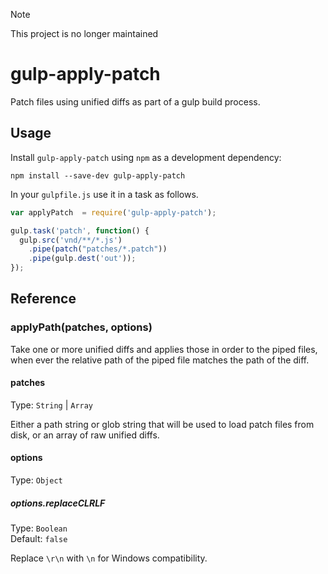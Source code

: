 > [!NOTE]
> This project is no longer maintained

# gulp-apply-patch

Patch files using unified diffs as part of a gulp build process.

## Usage

Install `gulp-apply-patch` using `npm` as a development dependency:

```
npm install --save-dev gulp-apply-patch
```

In your `gulpfile.js` use it in a task as follows.

```javascript
var applyPatch  = require('gulp-apply-patch');

gulp.task('patch', function() {
  gulp.src('vnd/**/*.js')
    .pipe(patch("patches/*.patch"))
    .pipe(gulp.dest('out'));
});
```

## Reference

### applyPath(patches, options)

Take one or more unified diffs and applies those in order to the piped files, when ever the relative path of the piped file matches the path of the diff.

#### patches
Type: `String` | `Array`

Either a path string or glob string that will be used to load patch files from disk, or an array of raw unified diffs.

#### options
Type: `Object`

##### options.replaceCLRLF
Type: `Boolean`  
Default: `false`

Replace `\r\n` with `\n` for Windows compatibility.
